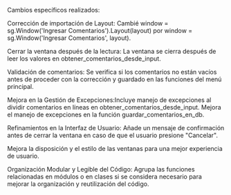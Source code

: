 Cambios específicos realizados:

Corrección de importación de Layout: Cambié window = sg.Window('Ingresar Comentarios').Layout(layout) por window = sg.Window('Ingresar Comentarios', layout).

Cerrar la ventana después de la lectura: La ventana se cierra después de leer los valores en obtener_comentarios_desde_input.

Validación de comentarios: Se verifica si los comentarios no están vacíos antes de proceder con la corrección y guardado en las funciones del menú principal.

Mejora en la Gestión de Excepciones:Incluye manejo de excepciones al dividir comentarios en líneas en obtener_comentarios_desde_input.
Mejora el manejo de excepciones en la función guardar_comentarios_en_db.

Refinamientos en la Interfaz de Usuario: Añade un mensaje de confirmación antes de cerrar la ventana en caso de que el usuario presione "Cancelar".

Mejora la disposición y el estilo de las ventanas para una mejor experiencia de usuario.

Organización Modular y Legible del Código: Agrupa las funciones relacionadas en módulos o en clases si se considera necesario para mejorar la organización y reutilización del código.



